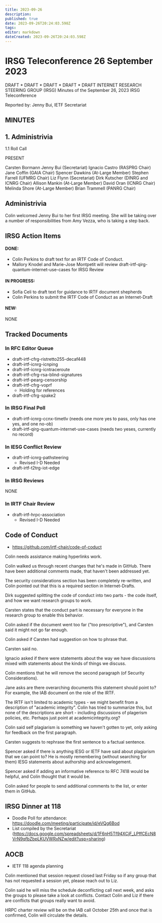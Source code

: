 ```yaml
---
title: 2023-09-26
description: 
published: true
date: 2023-09-26T20:24:03.598Z
tags: 
editor: markdown
dateCreated: 2023-09-26T20:24:03.598Z
---
```


# IRSG Teleconference 26 September 2023

DRAFT * DRAFT * DRAFT * DRAFT * DRAFT
INTERNET RESEARCH STEERING GROUP (IRSG)
Minutes of the September 26, 2023 IRSG Teleconference

Reported by: Jenny Bui, IETF Secretariat

MINUTES
---------------------------------
## 1. Administrivia
1.1 Roll Call

PRESENT

Carsten Bormann 
Jenny Bui (Secretariat)
Ignacio Castro (RASPRG Chair)
Jane Coffin (GAIA Chair)
Spencer Dawkins (At-Large Member)
Stephen Farrell (UFMRG Chair)
Liz Flynn (Secretariat)
Dirk Kutscher (DINRG and ICNRG Chair)
Allison Mankin (At-Large Member)
David Oran (ICNRG Chair)
Melinda Shore (At-Large Member)
Brian Trammell (PANRG Chair)

## Administrivia
Colin welcomed Jenny Bui to her first IRSG meeting. She will be taking over a number of responsibilities from Amy Vezza, who is taking a step back. 


## IRSG Action Items 

#### DONE: 
- Colin Perkins to draft text for an IRTF Code of Conduct.
- Mallory Knodel and Marie-Jose Montpetit will review draft-irtf-qirg-quantum-internet-use-cases for IRSG Review

#### IN PROGRESS:
- Sofía Celi to draft text for guidance to IRTF document shepherds
- Colin Perkins to submit the IRTF Code of Conduct as an Internet-Draft

#### NEW: 
 NONE
 
## Tracked Documents 

### In RFC Editor Queue 
- draft-irtf-cfrg-ristretto255-decaf448
- draft-irtf-icnrg-icnping
- draft-irtf-icnrg-icntraceroute
- draft-irtf-cfrg-rsa-blind-signatures 
- draft-irtf-pearg-censorship
- draft-irtf-cfrg-voprf
    - Holding for references
- draft-irtf-cfrg-spake2

### In IRSG Final Poll
- draft-irtf-icnrg-ccnx-timetlv (needs one more yes to pass, only has one yes, and one no-ob)
- draft-irtf-qirg-quantum-internet-use-cases (needs two yeses, currently no record)
### In IESG Conflict Review
- draft-irtf-icnrg-pathsteering
    - Revised I-D Needed
- draft-irtf-t2trg-iot-edge
### In IRSG Reviews
NONE

### In IRTF Chair Review 
- draft-irtf-hrpc-association
    - Revised I-D Needed

## Code of Conduct 
- https://github.com/irtf-chair/code-of-coduct

Colin needs assistance making hyperlinks work.

Colin walked us through recent changes that he's made in GitHub. There have been additional comments made, that haven't been addressed yet. 

The security considerations section has been completely re-written, and Colin pointed out that this is a required section in Internet-Drafts. 

Dirk suggested splitting the code of conduct into two parts - the code itself, and how we want research groups to work. 

Carsten states that the conduct part is necessary for everyone in the research group to enable this behavior.

Colin asked if the document went too far ("too prescriptive"), and Carsten said it might not go far enough.

Colin asked if Carsten had suggestion on how to phrase that.

Carsten said no.

Ignacio asked if there were statements about the way we have discussions mixed with statements about the kinds of things we discuss.

Colin mentions that he will remove the second paragraph (of Security Considerations).

Jane asks are there overarching documents this statement should point to? For example, the IAB document on the role of the IRTF.

The IRTF isn't limited to academic types - we might benefit from a description of "academic integrity". Colin has tried to summarize this, but none of the descriptions are short - including discussions of plagerism policies, etc. Perhaps just point at academicintegrity.org?

Colin said self plagiarism is something we haven't gotten to yet, only asking for feedback on the first paragraph. 

Carsten suggests to rephrase the first sentence to a factual sentence.

Spencer asked if there is anything IESG or IETF have said about plagiarism that we can point to? He is mostly remembering (without searching for them) IESG statements about authorship and acknowlegement. 

Spencer asked if adding an informative reference to RFC 7418 would be helpful, and Colin thought that it would be. 

Colin asked for people to send additional comments to the list, or enter them in GitHub.

## IRSG Dinner at 118 
- Doodle Poll for attendance: https://doodle.com/meeting/participate/id/eVQg6Bod
- List compiled by the Secretariat (https://docs.google.com/spreadsheets/d/1F6nH5Tf94XCjF_LPffCEcN8VrN9qfbZbpLKUVWRxNZw/edit?usp=sharing)


## AOCB
- IETF 118 agenda planning

Colin mentioned that session request closed last Friday so if any group that has not requested a session yet, please reach out to Liz. 

Colin said he will miss the schedule deconflicting call next week, and asks the groups to please take a look at conflicts. Contact Colin and Liz if there are conflicts that groups really want to avoid. 

HRPC charter review will be on the IAB call October 25th and once that is confirmed, Colin will circulate the details. 